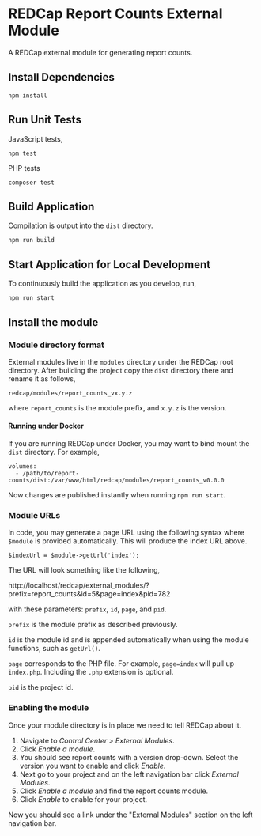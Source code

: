 # REDCap Report Counts External Module

A REDCap external module for generating report counts.

## Install Dependencies

```
npm install
```

## Run Unit Tests

JavaScript tests,

```
npm test
```

PHP tests

```
composer test
```

## Build Application

Compilation is output into the `dist` directory.

```
npm run build
```

## Start Application for Local Development

To continuously build the application as you develop, run,

```
npm run start
```

## Install the module

### Module directory format

External modules live in the `modules` directory under the REDCap root directory. After building the project copy the `dist` directory there and rename it as follows,

```
redcap/modules/report_counts_vx.y.z
```

where `report_counts` is the module prefix, and `x.y.z` is the version.

#### Running under Docker

If you are running REDCap under Docker, you may want to bind mount the `dist` directory. For example,

```
volumes:
  - /path/to/report-counts/dist:/var/www/html/redcap/modules/report_counts_v0.0.0
```

Now changes are published instantly when running `npm run start`.

### Module URLs

In code, you may generate a page URL using the following syntax where `$module` is provided automatically. This will produce the index URL above.

```
$indexUrl = $module->getUrl('index');
```

The URL will look something like the following,

http://localhost/redcap/external_modules/?prefix=report_counts&id=5&page=index&pid=782

with these parameters: `prefix`, `id`, `page`, and `pid`.

`prefix` is the module prefix as described previously.

`id` is the module id and is appended automatically when using the module functions, such as `getUrl()`.

`page` corresponds to the PHP file. For example, `page=index` will pull up `index.php`. Including the `.php` extension is optional.

`pid` is the project id.

### Enabling the module

Once your module directory is in place we need to tell REDCap about it.

1. Navigate to *Control Center > External Modules*.
2. Click *Enable a module*.
3. You should see report counts with a version drop-down. Select the version you want to enable and click *Enable*.
4. Next go to your project and on the left navigation bar click *External Modules*.
5. Click *Enable a module* and find the report counts module.
6. Click *Enable* to enable for your project.

Now you should see a link under the "External Modules" section on the left navigation bar.

